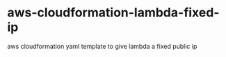 # aws-cloudformation-lambda-fixed-ip
aws cloudformation yaml template to give lambda a fixed public ip
